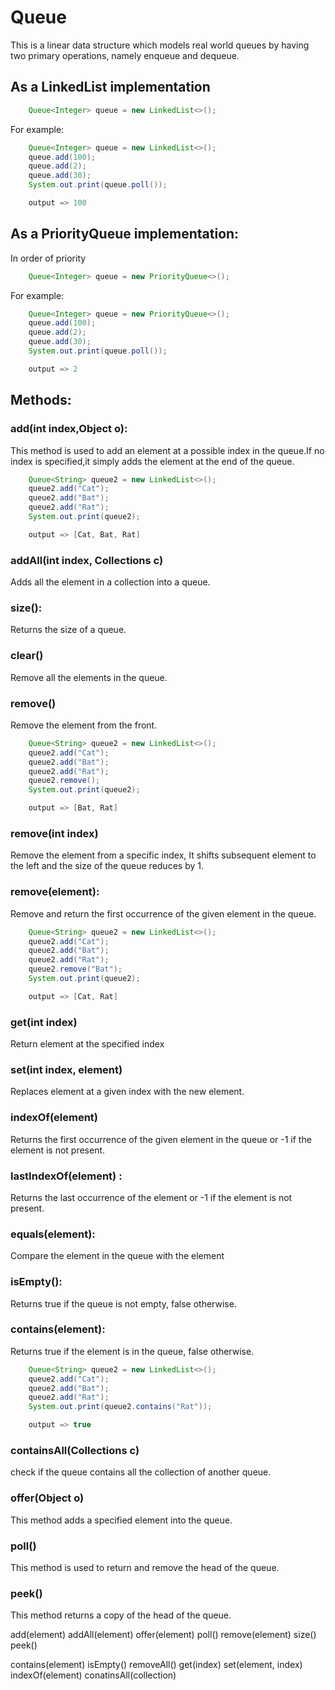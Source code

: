 # Queue
This is a linear data structure which models real world queues by having two primary operations, namely enqueue and dequeue.

## As a LinkedList implementation

```java
    Queue<Integer> queue = new LinkedList<>();
```
 
For example:

```java
    Queue<Integer> queue = new LinkedList<>();
    queue.add(100);
    queue.add(2);
    queue.add(30);
    System.out.print(queue.poll());

    output => 100
```

## As a PriorityQueue implementation:

In order of priority

```java
    Queue<Integer> queue = new PriorityQueue<>();
```

For example:

```java
    Queue<Integer> queue = new PriorityQueue<>();
    queue.add(100);
    queue.add(2);
    queue.add(30);
    System.out.print(queue.poll());

    output => 2
```

## Methods:

### add(int index,Object o):

This method is used to add an element at a possible index in the queue.If no index is specified,it simply adds the element at the end of the queue.

```java
	Queue<String> queue2 = new LinkedList<>();
    queue2.add("Cat");
	queue2.add("Bat");
	queue2.add("Rat");
	System.out.print(queue2);

    output => [Cat, Bat, Rat]
```

### addAll(int index, Collections c)

Adds all the element in a collection into a queue.

### size():

Returns the size of a queue.

### clear()

Remove all the elements in the queue.

### remove()

Remove the element from the front.

```java
	Queue<String> queue2 = new LinkedList<>();
    queue2.add("Cat");
	queue2.add("Bat");
	queue2.add("Rat");
	queue2.remove();
	System.out.print(queue2);

    output => [Bat, Rat]
```

### remove(int index)

Remove the element from a specific index, It shifts subsequent element to the left and the size of the queue reduces by 1.

### remove(element):

Remove and return the first occurrence of the given element in the queue.

```java
	Queue<String> queue2 = new LinkedList<>();
    queue2.add("Cat");
	queue2.add("Bat");
	queue2.add("Rat");
	queue2.remove("Bat");
	System.out.print(queue2);

    output => [Cat, Rat]
```

### get(int index)

Return element at the specified index

### set(int index, element)

Replaces element at a given index with the new element.

### indexOf(element)

Returns the first occurrence of the given element in the queue or -1 if the element is not present.

### lastIndexOf(element) :

Returns the last occurrence of the element or -1 if the element is not present.

### equals(element):

Compare the element in the queue with the element

### isEmpty():

Returns true if the queue is not empty, false otherwise.

### contains(element):

Returns true if the element is in the queue, false otherwise.

```java
	Queue<String> queue2 = new LinkedList<>();
    queue2.add("Cat");
	queue2.add("Bat");
	queue2.add("Rat");
	System.out.print(queue2.contains("Rat"));

    output => true
```

### containsAll(Collections c)

check if the queue contains all the collection of another queue.

### offer(Object o)

This method adds a specified element into the queue.

### poll()

This method is used to return and remove the head of the queue.

### peek()

This method returns a copy of the head of the queue.





add(element)
addAll(element)
offer(element)
poll()
remove(element)
size()
peek()

contains(element)
isEmpty()
removeAll()
get(index)
set(element, index)
indexOf(element)
conatinsAll(collection)
